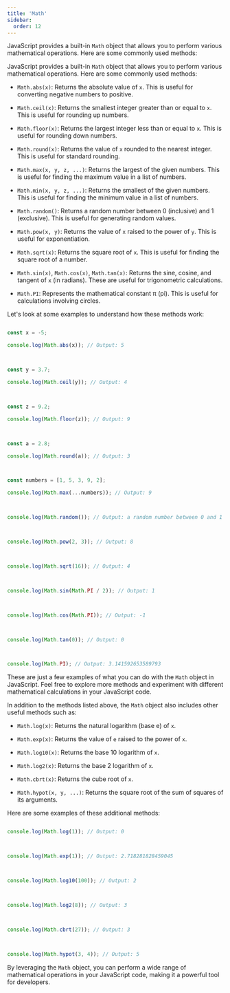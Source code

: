 ```yaml
---
title: 'Math'
sidebar:
  order: 12
---
```


 

JavaScript provides a built-in `Math` object that allows you to perform various mathematical operations. Here are some commonly used methods:





JavaScript provides a built-in `Math` object that allows you to perform various mathematical operations. Here are some commonly used methods:



- `Math.abs(x)`: Returns the absolute value of `x`. This is useful for converting negative numbers to positive.

- `Math.ceil(x)`: Returns the smallest integer greater than or equal to `x`. This is useful for rounding up numbers.

- `Math.floor(x)`: Returns the largest integer less than or equal to `x`. This is useful for rounding down numbers.

- `Math.round(x)`: Returns the value of `x` rounded to the nearest integer. This is useful for standard rounding.

- `Math.max(x, y, z, ...)`: Returns the largest of the given numbers. This is useful for finding the maximum value in a list of numbers.

- `Math.min(x, y, z, ...)`: Returns the smallest of the given numbers. This is useful for finding the minimum value in a list of numbers.

- `Math.random()`: Returns a random number between 0 (inclusive) and 1 (exclusive). This is useful for generating random values.

- `Math.pow(x, y)`: Returns the value of `x` raised to the power of `y`. This is useful for exponentiation.

- `Math.sqrt(x)`: Returns the square root of `x`. This is useful for finding the square root of a number.

- `Math.sin(x)`, `Math.cos(x)`, `Math.tan(x)`: Returns the sine, cosine, and tangent of `x` (in radians). These are useful for trigonometric calculations.

- `Math.PI`: Represents the mathematical constant π (pi). This is useful for calculations involving circles.





Let's look at some examples to understand how these methods work:



```javascript

const x = -5;

console.log(Math.abs(x)); // Output: 5



const y = 3.7;

console.log(Math.ceil(y)); // Output: 4



const z = 9.2;

console.log(Math.floor(z)); // Output: 9



const a = 2.8;

console.log(Math.round(a)); // Output: 3



const numbers = [1, 5, 3, 9, 2];

console.log(Math.max(...numbers)); // Output: 9



console.log(Math.random()); // Output: a random number between 0 and 1



console.log(Math.pow(2, 3)); // Output: 8



console.log(Math.sqrt(16)); // Output: 4



console.log(Math.sin(Math.PI / 2)); // Output: 1



console.log(Math.cos(Math.PI)); // Output: -1



console.log(Math.tan(0)); // Output: 0



console.log(Math.PI); // Output: 3.141592653589793

```



These are just a few examples of what you can do with the `Math` object in JavaScript. Feel free to explore more methods and experiment with different mathematical calculations in your JavaScript code.





In addition to the methods listed above, the `Math` object also includes other useful methods such as:



- `Math.log(x)`: Returns the natural logarithm (base e) of `x`.

- `Math.exp(x)`: Returns the value of `e` raised to the power of `x`.

- `Math.log10(x)`: Returns the base 10 logarithm of `x`.

- `Math.log2(x)`: Returns the base 2 logarithm of `x`.

- `Math.cbrt(x)`: Returns the cube root of `x`.

- `Math.hypot(x, y, ...)`: Returns the square root of the sum of squares of its arguments.





Here are some examples of these additional methods:



```javascript

console.log(Math.log(1)); // Output: 0



console.log(Math.exp(1)); // Output: 2.718281828459045



console.log(Math.log10(100)); // Output: 2



console.log(Math.log2(8)); // Output: 3



console.log(Math.cbrt(27)); // Output: 3



console.log(Math.hypot(3, 4)); // Output: 5

```



By leveraging the `Math` object, you can perform a wide range of mathematical operations in your JavaScript code, making it a powerful tool for developers.


